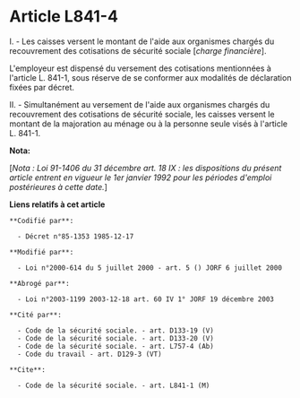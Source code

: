 # Article L841-4

I. - Les caisses versent le montant de l'aide aux organismes chargés du recouvrement des cotisations de sécurité sociale
[*charge financière*].

L'employeur est dispensé du versement des cotisations mentionnées à l'article L. 841-1, sous réserve de se conformer aux
modalités de déclaration fixées par décret.

II. - Simultanément au versement de l'aide aux organismes chargés du recouvrement des cotisations de sécurité sociale, les
caisses versent le montant de la majoration au ménage ou à la personne seule visés à l'article L. 841-1.

**Nota:**

[*Nota : Loi 91-1406 du 31 décembre art. 18 IX : les dispositions du présent article entrent en vigueur le 1er janvier 1992
pour les périodes d'emploi postérieures à cette date.*]

**Liens relatifs à cet article**

	**Codifié par**:

	  - Décret n°85-1353 1985-12-17

	**Modifié par**:

	  - Loi n°2000-614 du 5 juillet 2000 - art. 5 () JORF 6 juillet 2000

	**Abrogé par**:

	  - Loi n°2003-1199 2003-12-18 art. 60 IV 1° JORF 19 décembre 2003

	**Cité par**:

	  - Code de la sécurité sociale. - art. D133-19 (V)
	  - Code de la sécurité sociale. - art. D133-20 (V)
	  - Code de la sécurité sociale. - art. L757-4 (Ab)
	  - Code du travail - art. D129-3 (VT)

	**Cite**:

	  - Code de la sécurité sociale. - art. L841-1 (M)

